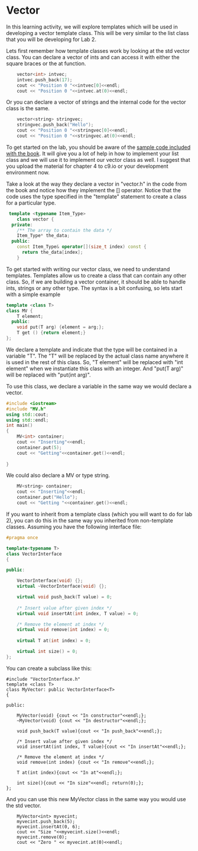 # Vector
In this learning activity, we will explore templates which will be used in developing a vector template class.  This will be very similar to the list class that you will be developing for Lab 2.

Lets first remember how template classes work by looking at the std vector class.  You can declare a vector of ints and can access it with either the square braces or the at function.
```c++
    vector<int> intvec;
    intvec.push_back(17);
    cout << "Position 0 "<<intvec[0]<<endl;
    cout << "Position 0 "<<intvec.at(0)<<endl;
```
Or you can declare a vector of strings and the internal code for the vector class is the same.
```c++
    vector<string> stringvec;
    stringvec.push_back("Hello");
    cout << "Position 0 "<<stringvec[0]<<endl;
    cout << "Position 0 "<<stringvec.at(0)<<endl;
```
To get started on the lab, you should be aware of the [sample code included with the book](http://bcs.wiley.com/he-bcs/Books?action=resource&bcsId=2949&itemId=0471467553&resourceId=7105&chapterId=21528).  It will give you a lot of help in how to implement your list class and we will use it to implement our vector class as well.  I suggest that you upload the material for chapter 4 to c9.io or your development environment now.

Take a look at the way they declare a vector in "vector.h" in the code from the book and notice how they implement the [] operator.  Notice that the code uses the type specified in the "template" statement to create a class for a particular type.
```c++
 template <typename Item_Type>
    class vector {
  private:
    /** The array to contain the data */
    Item_Type* the_data;
  public:
    const Item_Type& operator[](size_t index) const {
      return the_data[index];
    }
```
To get started with writing our vector class, we need to understand templates.  Templates allow us to create a class that can contain any other class.  So, if we are building a vector container, it should be able to handle ints, strings or any other type.  The syntax is a bit confusing, so lets start with a simple example
```c++
template <class T>
class MV {
    T element;
  public:
    void put(T arg) {element = arg;};
    T get () {return element;}
};
```
We declare a template and indicate that the type will be contained in a variable "T". The "T" will be replaced by the actual class name anywhere it is used in the rest of this class.
So, "T element" will be replaced with "int element" when we instantiate this class with an integer.  And "put(T arg)" will be replaced with "put(int arg)".

To use this class, we declare a variable in the same way we would declare a vector.
```c++
#include <iostream>
#include "MV.h"
using std::cout;
using std::endl;
int main()
{
    MV<int> container;
    cout << "Inserting"<<endl;
    container.put(5);
    cout << "Getting"<<container.get()<<endl;
    
}
```
We could also declare a MV or type string.
```c++
    MV<string> container;
    cout << "Inserting"<<endl;
    container.put("Hello");
    cout << "Getting "<<container.get()<<endl;
```
If you want to inherit from a template class (which you will want to do for lab 2), you can do this in the same way you inherited from non-template classes.  Assuming you have the following interface file:
```c++
#pragma once

template<typename T>
class VectorInterface
{

public:

	VectorInterface(void) {};
	virtual ~VectorInterface(void) {};

	virtual void push_back(T value) = 0;
	
	/* Insert value after given index */
	virtual void insertAt(int index, T value) = 0;

	/* Remove the element at index */
	virtual void remove(int index) = 0;
	
	virtual T at(int index) = 0;

	virtual int size() = 0;
};
```
You can create a subclass like this:
```
#include "VectorInterface.h"
template <class T>
class MyVector: public VectorInterface<T>
{

public:

	MyVector(void) {cout << "In constructor"<<endl;};
	~MyVector(void) {cout << "In destructor"<<endl;};

	void push_back(T value){cout << "In push_back"<<endl;};
	
	/* Insert value after given index */
	void insertAt(int index, T value){cout << "In insertAt"<<endl;};

	/* Remove the element at index */
	void remove(int index) {cout << "In remove"<<endl;};
	
	T at(int index){cout << "In at"<<endl;};

	int size(){cout << "In size"<<endl; return(0);};
};
```
And you can use this new MyVector class in the same way you would use the std vector.
```
    MyVector<int> myvecint;
    myvecint.push_back(5);
    myvecint.insertAt(0, 6);
    cout << "Size "<<myvecint.size()<<endl;
    myvecint.remove(0);
    cout << "Zero " << myvecint.at(0)<<endl;
```
